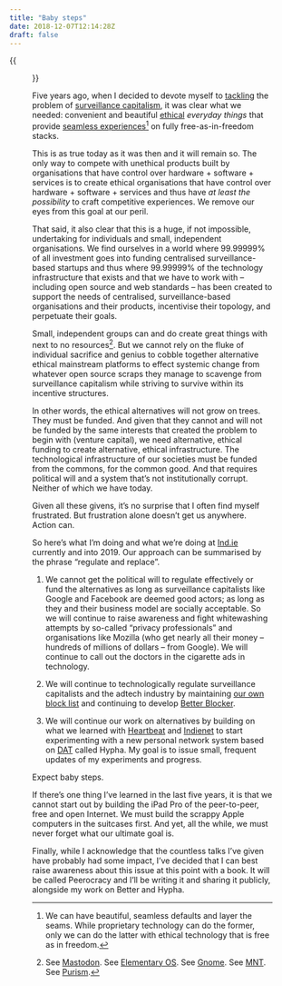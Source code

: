 ```yaml
---
title: "Baby steps"
date: 2018-12-07T12:14:28Z
draft: false
---
```


{{<figure src="first-apple-computer-vs-ipad-pro-1280-720.jpeg" alt="A side-by-side layout of the first Apple computer – its components laid out in a suitcase – and the new iPad Pro." caption="Apple didn’t start out by making the iPad Pro." >}}

Five years ago, when I decided to devote myself to [tackling](https://2018.ar.al/notes/encouraging-individual-sovereignty-and-a-healthy-commons) the problem of [surveillance capitalism](https://2018.ar.al/notes/the-nature-of-the-self-in-the-digital-age), it was clear what we needed: convenient and beautiful [ethical](https://ind.ie/ethical-design) _everyday things_ that provide [seamless experiences](https://vimeo.com/70030549)[^1] on fully free-as-in-freedom stacks.

This is as true today as it was then and it will remain so. The only way to compete with unethical products built by organisations that have control over hardware + software + services is to create ethical organisations that have control over hardware + software + services and thus have _at least the possibility_ to craft competitive experiences. We remove our eyes from this goal at our peril.

That said, it also clear that this is a huge, if not impossible, undertaking for individuals and small, independent organisations. We find ourselves in a world where 99.99999% of all investment goes into funding centralised surveillance-based startups and thus where 99.99999% of the technology infrastructure that exists and that we have to work with – including open source and web standards – has been created to support the needs of centralised, surveillance-based organisations and their products, incentivise their topology, and perpetuate their goals.

Small, independent groups can and do create great things with next to no resources[^2]. But we cannot rely on the fluke of individual sacrifice and genius to cobble together alternative ethical mainstream platforms to effect systemic change from whatever open source scraps they manage to scavenge from surveillance capitalism while striving to survive within its incentive structures.

In other words, the ethical alternatives will not grow on trees. They must be funded. And given that they cannot and will not be funded by the same interests that created the problem to begin with (venture capital), we need alternative, ethical funding to create alternative, ethical infrastructure. The technological infrastructure of our societies must be funded from the commons, for the common good. And that requires political will and a system that’s not institutionally corrupt. Neither of which we have today.

Given all these givens, it’s no surprise that I often find myself frustrated. But frustration alone doesn’t get us anywhere. Action can.

So here’s what I’m doing and what we’re doing at [Ind.ie](https://ind.ie) currently and into 2019. Our approach can be summarised by the phrase “regulate and replace”.

1. We cannot get the political will to regulate effectively or fund the alternatives as long as surveillance capitalists like Google and Facebook are deemed good actors; as long as they and their business model are socially acceptable. So we will continue to raise awareness and fight whitewashing attempts by so-called “privacy professionals” and organisations like Mozilla (who get nearly all their money – hundreds of millions of dollars – from Google). We will continue to call out the doctors in the cigarette ads in technology.

2. We will continue to technologically regulate surveillance capitalists and the adtech industry by maintaining [our own block list](https://better.fyi/trackers) and continuing to develop [Better Blocker](https://better.fyi).

3. We will continue our work on alternatives by building on what we learned with [Heartbeat](https://2017.ind.ie/heartbeat/) and [Indienet](https://indienet.info/) to start experimenting with a new personal network system based on [DAT](https://datproject.org) called Hypha. My goal is to issue small, frequent updates of my experiments and progress.

Expect baby steps.

If there’s one thing I’ve learned in the last five years, it is that we cannot start out by building the iPad Pro of the peer-to-peer, free and open Internet. We must build the scrappy Apple computers in the suitcases first. And yet, all the while, we must never forget what our ultimate goal is.

Finally, while I acknowledge that the countless talks I’ve given have probably had some impact, I’ve decided that I can best raise awareness about this issue at this point with a book. It will be called Peerocracy and I’ll be writing it and sharing it publicly, alongside my work on Better and Hypha.


[^1]: We can have beautiful, seamless defaults and layer the seams. While proprietary technology can do the former, only we can do the latter with ethical technology that is free as in freedom.

[^2]: See [Mastodon](https://joinmastodon.org). See [Elementary OS](https://elementary.io). See [Gnome](https://www.gnome.org/). See [MNT](http://mntmn.com/). See [Purism](https://puri.sm).